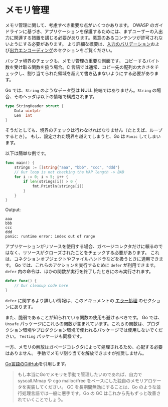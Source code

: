 メモリ管理
=================

メモリ管理に関して、考慮すべき重要な点がいくつかあります。
OWASP のガイドラインに基づき、アプリケーションを保護するためには、まずユーザーの入出力に関連する措置を講じる必要があります。悪意のあるコンテンツが許可されないようにする必要があります。
より詳細な概要は、[入力のバリデーション][1]および[出力エンコーディング][2]のセクションをご覧ください。

バッファ境界のチェックも、メモリ管理の重要な側面です。
コピーするバイト数を受け取る関数を扱う場合。C 言語では通常、コピー先の配列の大きさをチェックし、割り当てられた領域を超えて書き込まないようにする必要があります。

Go では、`String` のようなデータ型は NULL 終端ではありません。`String` の場合、そのヘッダは以下の情報で構成されます。


```go
type StringHeader struct {
    Data uintptr
    Len  int
}
```

そうだとしても、境界のチェックは行わなければなりません（たとえば、ループするとき）。
もし、設定された境界を越えてしまうと、Go は `Panic` してしまいます。

以下は簡単な例です。

```go
func main() {
    strings := []string{"aaa", "bbb", "ccc", "ddd"}
    // Our loop is not checking the MAP length -> BAD
    for i := 0; i < 5; i++ {
        if len(strings[i]) > 0 {
            fmt.Println(strings[i])
        }
    }
}
```

Output:

```
aaa
bbb
ccc
ddd
panic: runtime error: index out of range
```

アプリケーションがリソースを使用する場合、ガベージコレクタだけに頼るのではなく、リソースがクローズされたことをチェックする必要があります。
これは、コネクションオブジェクトやファイルハンドラなどを扱うときに適用できます。
Go では、これらのアクションを実行するために `defer` が利用できます。`defer` 内の命令は、ほかの関数が実行を終了したときにのみ実行されます。

```go
defer func() {
    // Our cleanup code here
}
```

`defer` に関するより詳しい情報は、このドキュメントの [エラー処理][3] のセクションにあります。

また、脆弱であることが知られている関数の使用も避けるべきです。
Go では、`Unsafe` パッケージにこれらの関数が含まれています。これらの関数は、プロダクション環境やプロダクション環境で使われるパッケージでは使用しないでください。
`Testing` パッケージも同様です。

一方、メモリの解放はガベージコレクタによって処理されるため、心配する必要はありません。
手動でメモリ割り当てを解放できますが推奨しません。

[Go言語のGitHub](https://github.com/golang/go/issues/13761)を引用します。

> もし本当にGoでメモリを手動で管理したいのであれば、自力で
> syscall.Mmap や cgo malloc/free をベースにした独自のメモリアロケータを実装してください。
> GC を長期間無効にすることは、Go のような並行処理言語では一般に悪手です。Go の GC はこれから先もずっと改善されていくことでしょう。

[1]: ../input-validation/README.md
[2]: ../output-encoding/README.md
[3]: ../error-handling-logging/README.md
